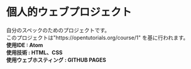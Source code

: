 # 個人的ウェブプロジェクト
<p style="margin-top:20px">自分のスペックのためのプロジェクトです。<br>
このプロジェクトは"https://opentutorials.org/course/1"
を基に行われます。<br>
<strong>使用IDE : Atom</strong><br>
<strong>使用技術 : HTML、CSS</strong><br>
<strong>使用ウェブホスティング : GITHUB PAGES</strong><br></p>
